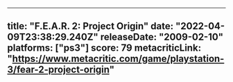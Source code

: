 
---
title: "F.E.A.R. 2: Project Origin"
date: "2022-04-09T23:38:29.240Z"
releaseDate: "2009-02-10"
platforms: ["ps3"]
score: 79
metacriticLink: "https://www.metacritic.com/game/playstation-3/fear-2-project-origin"
---
